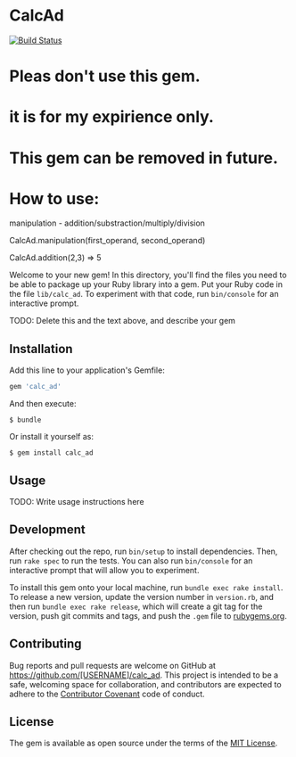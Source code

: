 # CalcAd

[![Build Status](https://travis-ci.org/andriidovhan/calc_ad.png)](https://travis-ci.org/andriidovhan/calc_ad)

# Pleas don't use this gem.
# it is for my expirience only.
# This gem can be removed in future.


# How to use:
manipulation - addition/substraction/multiply/division

CalcAd.manipulation(first_operand, second_operand)

CalcAd.addition(2,3)
=> 5


Welcome to your new gem! In this directory, you'll find the files you need to be able to package up your Ruby library into a gem. Put your Ruby code in the file `lib/calc_ad`. To experiment with that code, run `bin/console` for an interactive prompt.

TODO: Delete this and the text above, and describe your gem

## Installation

Add this line to your application's Gemfile:

```ruby
gem 'calc_ad'
```

And then execute:

    $ bundle

Or install it yourself as:

    $ gem install calc_ad

## Usage

TODO: Write usage instructions here

## Development

After checking out the repo, run `bin/setup` to install dependencies. Then, run `rake spec` to run the tests. You can also run `bin/console` for an interactive prompt that will allow you to experiment.

To install this gem onto your local machine, run `bundle exec rake install`. To release a new version, update the version number in `version.rb`, and then run `bundle exec rake release`, which will create a git tag for the version, push git commits and tags, and push the `.gem` file to [rubygems.org](https://rubygems.org).

## Contributing

Bug reports and pull requests are welcome on GitHub at https://github.com/[USERNAME]/calc_ad. This project is intended to be a safe, welcoming space for collaboration, and contributors are expected to adhere to the [Contributor Covenant](http://contributor-covenant.org) code of conduct.


## License

The gem is available as open source under the terms of the [MIT License](http://opensource.org/licenses/MIT).

